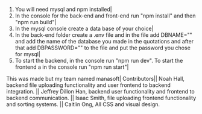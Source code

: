 1. You will need mysql and npm installed|
2. In the console for the back-end and front-end run "npm install" and then "npm run build"|
3. In the mysql console create a data base of your choice|
4. In the back-end folder create a .env file and in the file add  DBNAME=""  and add the name of the database you made in the quotations and after that add  DBPASSWORD="" to the file and put the password you chose for mysql|
5. To start the backend, in the console run "npm run dev". To start the frontend a in the console run "npm run start"|

This was made but my team named manasoft|
Contributors|| Noah Hall, backend file uploading functionality and user frontend to backend integration. || Jeffrey Dillon Han, backend user functionality and frontend to backend communication. || Isaac Smith, file uploading frontend functionality and sorting systems. || Caitlin Ong, All CSS and visual design.
